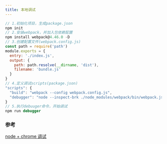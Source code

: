 ```yaml
---
title: 本地调试
---
```

```js
// 1.初始化项目，生成package.json
npm init
// 2.安装webpack，并加入包依赖配置
npm install webpack@4.46.0 -D 
// 3.创建配置文件(webpack.config.js)
const path = require('path')
module.exports = {
  entry: './index.js',
  output: {
    path: path.resolve(__dirname, 'dist'),
    filename: 'bundle.js'
  }
}
// 4.定义调试scripts(package.json)
"scripts": {
  "build": "webpack --config webpack.config.js",
  "debugger": "node --inspect-brk ./node_modules/webpack/bin/webpack.js --config webpack.config.js",
}
// 5.执行debuuger命令，开始调试
npm run debugger
```
### 参考
[node + chrome 调试](http://0.0.0.0:8080/zh/guide/node/init.html#%E6%9C%AC%E5%9C%B0%E8%B0%83%E8%AF%95)